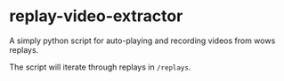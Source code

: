 # replay-video-extractor
A simply python script for auto-playing and recording videos from wows replays. 

The script will iterate through replays in ```/replays```.
